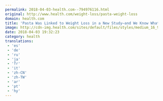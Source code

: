 ```yaml
---
permalink: 2018-04-03-health.com--794976116.html
original: http://www.health.com/weight-loss/pasta-weight-loss
domain: health.com
title: 'Pasta Was Linked to Weight Loss in a New Study–and We Know What We’re Having for Dinner Tonight'
image: http://cdn-img.health.com/sites/default/files/styles/medium_16_9/public/styles/main/public/gettyimages-589936257.jpg?itok=phB_T6G2
date: 2018-04-03 19:32:23
category: health
translations: 
 - 'es'
 - 'de'
 - 'ru'
 - 'ja'
 - 'fr'
 - 'it'
 - 'zh-CN'
 - 'zh-TW'
 - 'ar'
 - 'pt'
 - 'hy'
---
```


